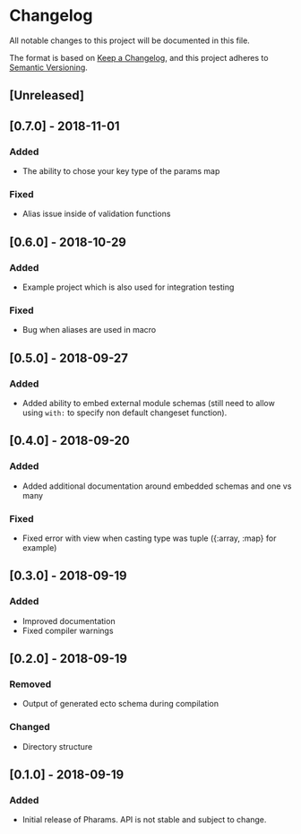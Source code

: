 # Changelog

All notable changes to this project will be documented in this file.

The format is based on [Keep a Changelog](https://keepachangelog.com/en/1.0.0/),
and this project adheres to [Semantic Versioning](https://semver.org/spec/v2.0.0.html).

## [Unreleased]

## [0.7.0] - 2018-11-01

### Added

- The ability to chose your key type of the params map

### Fixed

- Alias issue inside of validation functions

## [0.6.0] - 2018-10-29

### Added

- Example project which is also used for integration testing

### Fixed

- Bug when aliases are used in macro

## [0.5.0] - 2018-09-27

### Added

- Added ability to embed external module schemas (still need to allow using `with:` to specify non default changeset function).

## [0.4.0] - 2018-09-20

### Added

- Added additional documentation around embedded schemas and one vs many

### Fixed

- Fixed error with view when casting type was tuple ({:array, :map} for example)

## [0.3.0] - 2018-09-19

### Added

- Improved documentation
- Fixed compiler warnings

## [0.2.0] - 2018-09-19

### Removed

- Output of generated ecto schema during compilation

### Changed

- Directory structure

## [0.1.0] - 2018-09-19

### Added

- Initial release of Pharams. API is not stable and subject to change.
